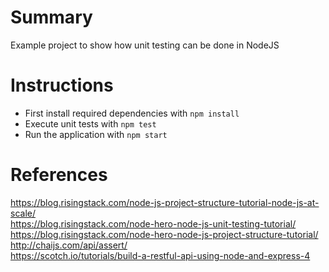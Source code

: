 # Summary
Example project to show how unit testing can be done in NodeJS

# Instructions
* First install required dependencies with `npm install`
* Execute unit tests with `npm test`
* Run the application with `npm start`

# References
https://blog.risingstack.com/node-js-project-structure-tutorial-node-js-at-scale/  
https://blog.risingstack.com/node-hero-node-js-unit-testing-tutorial/  
https://blog.risingstack.com/node-hero-node-js-project-structure-tutorial/  
http://chaijs.com/api/assert/  
https://scotch.io/tutorials/build-a-restful-api-using-node-and-express-4